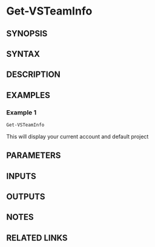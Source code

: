 <!-- #include "./common/header.md" -->

# Get-VSTeamInfo

## SYNOPSIS

<!-- #include "./synopsis/Get-VSTeamInfo.md" -->

## SYNTAX

## DESCRIPTION

<!-- #include "./synopsis/Get-VSTeamInfo.md" -->

## EXAMPLES

### Example 1

```powershell
Get-VSTeamInfo
```

This will display your current account and default project

## PARAMETERS

## INPUTS

## OUTPUTS

## NOTES

<!-- #include "./common/prerequisites.md" -->

## RELATED LINKS
